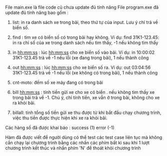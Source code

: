File main.exe là file code cũ chưa update đủ tính năng 
File program.exe đã update đủ tính năng bao gồm :
  1. list: in ra danh sách xe trong bãi, theo thứ tự của input. Lưu ý chỉ trả về biển số. 

  2. find <plate>: tìm xe có biển số <plate> có trong bãi hay không. Ví dụ: find 31K1-123.45: in ra chỉ số của xe trong danh sách nếu tìm thấy, -1 nếu không tìm thấy 

  3. in <hh:mm:ss> <plate>: lúc <hh:mm:ss> cho xe biển số <plate> vào bãi. Ví dụ: in 10:00:02 31K1-123.45 trả về -1 nếu lỗi (xe đang trong bãi), 1 nếu thành công 

  4. out <hh:mm:ss> <plate>: lúc <hh:mm:ss> cho xe biển số <plate> ra. Ví dụ: out 03:04:56 31K1-123.45 trả về -1 nếu lỗi (xe không có trong bãi), 1 nếu thành công 

  5. cnt-moto: đếm số xe máy đang có trong bãi 

  6. bill <hh:mm:ss> <plate>: tính tiền gửi xe cho xe có biển <plate>. nếu không tìm thấy xe trong bãi trả về -1. Chú ý, chỉ tính tiền, xe vẫn ở trong bãi, không cho xe ra khỏi bãi. 

  7. billall: tính tổng số tiền gửi xe thu được từ khi bắt đầu chạy chương trình, việc thu tiền được thực hiện khi xe ra khỏi bãi.


Các hàng số đã được khai báo : success (1)
                               error   (-1)

Hàm đã được viết để người dùng có thể test các test case liên tục mà không cần chạy lại chương trình bằng các nhấn các phím bất kì sau khi 1 lượt chương trình kết 
  thúc và nhấn phím 'N' để thoát khỏi chương trình 
